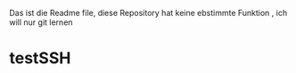 Das ist die Readme file, diese Repository hat keine ebstimmte Funktion , ich will nur git lernen
# testSSH

